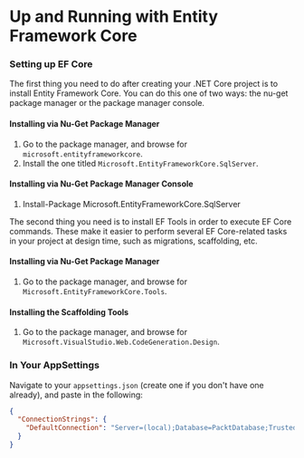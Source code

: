 # Up and Running with Entity Framework Core

### Setting up EF Core
The first thing you need to do after creating your .NET Core project is to install Entity Framework Core. You can do this one of two ways: the nu-get package manager or the package manager console.

#### Installing via Nu-Get Package Manager
1. Go to the package manager, and browse for `microsoft.entityframeworkcore`.
2. Install the one titled `Microsoft.EntityFrameworkCore.SqlServer`.

#### Installing via Nu-Get Package Manager Console
1. Install-Package Microsoft.EntityFrameworkCore.SqlServer

The second thing you need is to install EF Tools in order to execute EF Core commands. These make it easier to perform several EF Core-related tasks in your project at design time, such as migrations, scaffolding, etc.

#### Installing via Nu-Get Package Manager
1. Go to the package manager, and browse for `Microsoft.EntityFrameworkCore.Tools`.

#### Installing the Scaffolding Tools
1. Go to the package manager, and browse for `Microsoft.VisualStudio.Web.CodeGeneration.Design`.

### In Your AppSettings
Navigate to your `appsettings.json` (create one if you don't have one already), and paste in the following:
```JSON
{
  "ConnectionStrings": {
    "DefaultConnection": "Server=(local);Database=PacktDatabase;Trusted_Connection=True;"
  }
}
```
